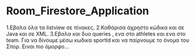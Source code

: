 # Room_Firestore_Application
1.Εβαλα όλα τα listview σε πίνακες.
2.Καθάρισα άχρηστο κώδικα και σε Java και σε XML.
3.Εβαλα και δυο queries , ενα στο athletes και ενα στο team. Για να δίνουμε μέσω κωδικα sportId και να παίρνουμε το όνομα του Σπορ. Ειναι πιο όμορφο...
